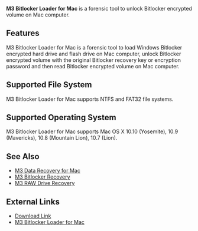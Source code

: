 **M3 Bitlocker Loader for Mac** is a forensic tool to unlock Bitlocker
encrypted volume on Mac computer.

## Features

M3 Bitlocker Loader for Mac is a forensic tool to load Windows Bitlocker
encrypted hard drive and flash drive on Mac computer, unlock Bitlocker
encrypted volume with the original Bitlocker recovery key or encryption
password and then read Bitlocker encrypted volume on Mac computer.

## Supported File System

M3 Bitlocker Loader for Mac supports NTFS and FAT32 file systems.

## Supported Operating System

M3 Bitlocker Loader for Mac supports Mac OS X 10.10 (Yosemite), 10.9
(Mavericks), 10.8 (Mountain Lion), 10.7 (Lion).

## See Also

- [M3 Data Recovery for Mac](M3_Data_Recovery_for_Mac "wikilink")
- [M3 Bitlocker Recovery](M3_Bitlocker_Recovery "wikilink")
- [M3 RAW Drive Recovery](M3_RAW_Drive_Recovery "wikilink")

## External Links

- [Download Link](http://bitlocker-mac.en.softonic.com/mac)
- [M3 Bitlocker Loader for
  Mac](http://www.m3datarecovery.com/mac-bitlocker/)
